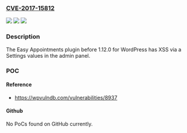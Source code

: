 ### [CVE-2017-15812](https://cve.mitre.org/cgi-bin/cvename.cgi?name=CVE-2017-15812)
![](https://img.shields.io/static/v1?label=Product&message=n%2Fa&color=blue)
![](https://img.shields.io/static/v1?label=Version&message=n%2Fa&color=blue)
![](https://img.shields.io/static/v1?label=Vulnerability&message=n%2Fa&color=brighgreen)

### Description

The Easy Appointments plugin before 1.12.0 for WordPress has XSS via a Settings values in the admin panel.

### POC

#### Reference
- https://wpvulndb.com/vulnerabilities/8937

#### Github
No PoCs found on GitHub currently.

